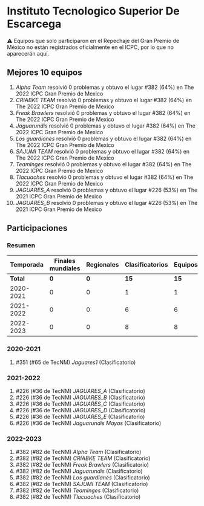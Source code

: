 # Instituto Tecnologico Superior De Escarcega

:warning: Equipos que solo participaron en el Repechaje del Gran Premio de México no están registrados oficialmente en el ICPC, por lo que no aparecerán aquí.

## Mejores 10 equipos

1. _Alpha Team_ resolvió 0 problemas y obtuvo el lugar #382 (64%) en The 2022 ICPC Gran Premio de Mexico
1. _CRIABKE TEAM_ resolvió 0 problemas y obtuvo el lugar #382 (64%) en The 2022 ICPC Gran Premio de Mexico
1. _Freak Brawlers_ resolvió 0 problemas y obtuvo el lugar #382 (64%) en The 2022 ICPC Gran Premio de Mexico
1. _Jaguarundis_ resolvió 0 problemas y obtuvo el lugar #382 (64%) en The 2022 ICPC Gran Premio de Mexico
1. _Los guardianes_ resolvió 0 problemas y obtuvo el lugar #382 (64%) en The 2022 ICPC Gran Premio de Mexico
1. _SAJUMI TEAM_ resolvió 0 problemas y obtuvo el lugar #382 (64%) en The 2022 ICPC Gran Premio de Mexico
1. _TeamInges_ resolvió 0 problemas y obtuvo el lugar #382 (64%) en The 2022 ICPC Gran Premio de Mexico
1. _Tlacuaches_ resolvió 0 problemas y obtuvo el lugar #382 (64%) en The 2022 ICPC Gran Premio de Mexico
1. _JAGUARES_A_ resolvió 0 problemas y obtuvo el lugar #226 (53%) en The 2021 ICPC Gran Premio de Mexico
1. _JAGUARES_B_ resolvió 0 problemas y obtuvo el lugar #226 (53%) en The 2021 ICPC Gran Premio de Mexico

## Participaciones

### Resumen

| Temporada | Finales mundiales | Regionales | Clasificatorios | Equipos |
| --- | --- | --- | --- | --- |
| **Total** | **0** | **0** | **15** | **15** |
| 2020-2021 | 0 | 0 | 1 | 1 |
| 2021-2022 | 0 | 0 | 6 | 6 |
| 2022-2023 | 0 | 0 | 8 | 8 |

### 2020-2021

1. #351 (#65 de TecNM) _Jaguares1_ (Clasificatorio)

### 2021-2022

1. #226 (#36 de TecNM) _JAGUARES_A_ (Clasificatorio)
1. #226 (#36 de TecNM) _JAGUARES_B_ (Clasificatorio)
1. #226 (#36 de TecNM) _JAGUARES_C_ (Clasificatorio)
1. #226 (#36 de TecNM) _JAGUARES_D_ (Clasificatorio)
1. #226 (#36 de TecNM) _JAGUARES_E_ (Clasificatorio)
1. #226 (#36 de TecNM) _Jaguarundis Mayas_ (Clasificatorio)

### 2022-2023

1. #382 (#82 de TecNM) _Alpha Team_ (Clasificatorio)
1. #382 (#82 de TecNM) _CRIABKE TEAM_ (Clasificatorio)
1. #382 (#82 de TecNM) _Freak Brawlers_ (Clasificatorio)
1. #382 (#82 de TecNM) _Jaguarundis_ (Clasificatorio)
1. #382 (#82 de TecNM) _Los guardianes_ (Clasificatorio)
1. #382 (#82 de TecNM) _SAJUMI TEAM_ (Clasificatorio)
1. #382 (#82 de TecNM) _TeamInges_ (Clasificatorio)
1. #382 (#82 de TecNM) _Tlacuaches_ (Clasificatorio)



